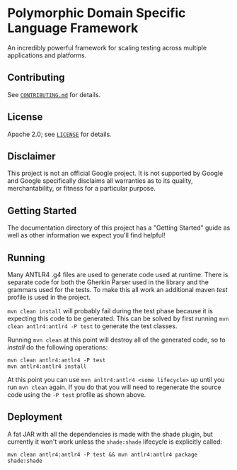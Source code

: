 # Polymorphic Domain Specific Language Framework

An incredibly powerful framework for scaling testing across multiple
applications and platforms.

## Contributing

See [`CONTRIBUTING.md`](CONTRIBUTING.md) for details.

## License

Apache 2.0; see [`LICENSE`](LICENSE) for details.

## Disclaimer

This project is not an official Google project. It is not supported by
Google and Google specifically disclaims all warranties as to its quality,
merchantability, or fitness for a particular purpose.

## Getting Started

The documentation directory of this project has a "Getting Started" guide as well as other information we expect you'll find helpful!

## Running

Many ANTLR4 .g4 files are used to  generate code used at runtime. There is separate code for both the Gherkin Parser used in the library and the grammars used for the tests. To make this all work an additional maven *test* profile is used in the project.

`mvn clean install` will probably fail during the test phase because it is expecting this code to be generated. This can be solved by first running 
	`mvn clean antlr4:antlr4 -P test`
to generate the test classes.


Running `mvn clean` at this point will destroy all of the generated code, so to *install* do the following operations:

```
mvn clean antlr4:antlr4 -P test
mvn antlr4:antlr4 install
```

At this point you can use `mvn anltr4:antlr4 <some lifecycle>` up until you run `mvn clean` again. If you do that you will need to regenerate the source code using the `-P test` profile as shown above.

## Deployment

A fat JAR with all the dependencies is made with the shade plugin, but currently it won't work unless the `shade:shade` lifecycle is explicitly called:

`mvn clean antlr4:antlr4 -P test && mvn antlr4:antlr4 package shade:shade`

